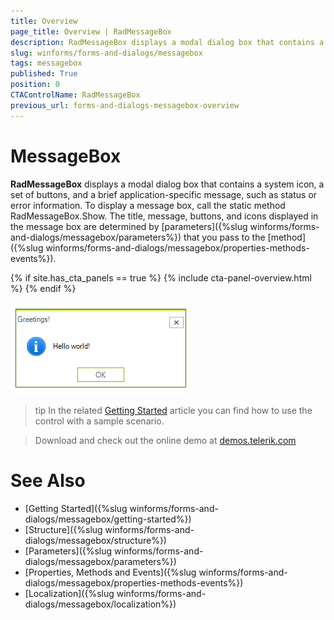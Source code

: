 ```yaml
---
title: Overview
page_title: Overview | RadMessageBox
description: RadMessageBox displays a modal dialog box that contains a system icon, a set of buttons, and a brief application-specific message, such as status or error information.
slug: winforms/forms-and-dialogs/messagebox
tags: messagebox
published: True
position: 0
CTAControlName: RadMessageBox
previous_url: forms-and-dialogs-messagebox-overview 
---
```


# MessageBox

__RadMessageBox__ displays a modal dialog box that contains a system icon, a set of buttons, and a brief application-specific message, such as status or error information. To display a message box, call the static method RadMessageBox.Show. The title, message, buttons, and icons displayed in the message box are determined by [parameters]({%slug winforms/forms-and-dialogs/messagebox/parameters%}) that you pass to the [method]({%slug winforms/forms-and-dialogs/messagebox/properties-methods-events%}). 

{% if site.has_cta_panels == true %}
{% include cta-panel-overview.html %}
{% endif %}

![forms-and-dialogs-messagebox-overview 001](images/forms-and-dialogs-messagebox-overview001.png)

>tip In the related [Getting Started](https://docs.telerik.com/devtools/winforms/controls/forms-and-dialogs/messagebox/getting-started) article you can find how to use the control with a sample scenario.

> Download and check out the online demo at [demos.telerik.com](https://telerik-winforms-demos.s3.amazonaws.com/TelerikWinFormsExamplesLauncher.exe)

# See Also

* [Getting Started]({%slug winforms/forms-and-dialogs/messagebox/getting-started%})
* [Structure]({%slug winforms/forms-and-dialogs/messagebox/structure%})
* [Parameters]({%slug winforms/forms-and-dialogs/messagebox/parameters%})
* [Properties, Methods and Events]({%slug winforms/forms-and-dialogs/messagebox/properties-methods-events%})
* [Localization]({%slug winforms/forms-and-dialogs/messagebox/localization%})


